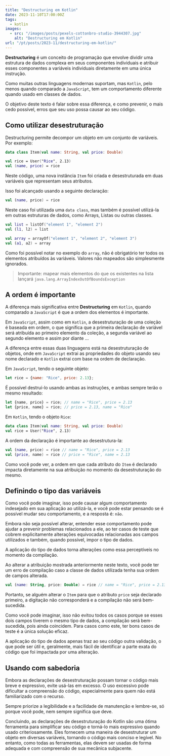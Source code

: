 ```yaml
---
title: "Destructuring em Kotlin"
date: 2023-11-10T17:00:00Z
tags:
  - kotlin
images:
  - src: "/images/posts/pexels-cottonbro-studio-3944307.jpg"
    alt: "Destructuring em Kotlin"
url: "/pt/posts/2023-11/destructuring-em-kotlin/"
---
```


**Destructuring** é um conceito de programação que envolve dividir uma estrutura de dados complexa em seus componentes
individuais e atribuir esses componentes a variáveis individuais diretamente em uma única instrução.

Como muitas outras linguagens modernas suportam, mas `Kotlin`, pelo menos quando comparado a `JavaScript`, tem um
comportamento diferente quando usado em classes de dados.

O objetivo deste texto é falar sobre essa diferença, e como prevenir, o mais cedo possível, erros que seu uso possa
causar ao seu código.

## Como utilizar desestruturação

Destructuring permite decompor um objeto em um conjunto de variáveis. Por exemplo:

```kotlin
data class Item(val name: String, val price: Double)

val rice = User("Rice", 2.13)
val (name, price) = rice
```

Neste código, uma nova instância `Item` foi criada e desestruturada em duas variáveis que representam seus atributos.

Isso foi alcançado usando a seguinte declaração:

```kotlin
val (name, price) = rice
```

Neste caso foi utilizada uma `data class`, mas também é possível utilizá-la em outras estruturas de dados, como
Arrays, Listas ou outras classes.

```kotlin
val list = listOf("element 1", "element 2")
val (l1, l2) = list

val array = arrayOf("element 1", "element 2", "element 3")
val (a1, a2) = array
```

Como foi possível notar no exemplo do `array`, não é obrigatório ter todos os elementos atribuídos às variáveis. Valores
não mapeados são simplesmente ignorados.

> Importante: mapear mais elementos do que os existentes na lista lançará `java.lang.ArrayIndexOutOfBoundsException`

## A ordem é importante

A diferença mais significativa entre **Destructuring** em `Kotlin`, quando comparado a `JavaScript` é que a ordem dos
elementos é importante.

Em `JavaScript`, assim como em `Kotlin`, a desestruturação de uma coleção é baseada em ordem, o que significa que a
primeira declaração de variável será atribuída ao primeiro elemento da coleção, a segunda variável ao segundo elemento e
assim por diante …

A diferença entre essas duas linguagens está na desestruturação de objetos, onde em `JavaScript` extrai as propriedades
do objeto usando seu nome declarado e `Kotlin` extrai com base na ordem de declaração.

Em `JavaScript`, tendo o seguinte objeto:

```javascript
let rice = {name: "Rice", price: 2.13};
```

É possível destruí-lo usando ambas as instruções, e ambas sempre terão o mesmo resultado:

```javascript
let {name, price} = rice; // name = "Rice", price = 2.13
let {price, name} = rice; // price = 2.13, name = "Rice"
```

Em `Kotlin`, tendo o objeto `Rice`:

```kotlin
data class Item(val name: String, val price: Double)
val rice = User("Rice", 2.13)
```

A ordem da declaração é importante ao desestrutura-la:

```kotlin
val (name, price) = rice // name = "Rice", price = 2.13
val (price, name) = rice // price = "Rice", name = 2.13
```

Como você pode ver, a ordem em que cada atributo do `Item` é declarado impacta diretamente na sua atribuição no momento
da desestruturação do mesmo.

## Definindo o tipo das variáveis

Como você pode imaginar, isso pode causar algum comportamento indesejado em sua aplicação ao utilizá-la, e você pode
estar pensando se é possível mudar seu comportamento, e a resposta é: `não`.

Embora não seja possível alterar, entender esse comportamento pode ajudar a prevenir problemas relacionados a ele, ao
ter casos de teste que cobrem explicitamente alterações equivocadas relacionadas aos campos utilizados e também, quando
possível, impor o tipo de dados.

A aplicação do tipo de dados torna alterações como essa perceptíveis no momento da compilação.

Ao alterar a atribuição mostrada anteriormente neste texto, você pode ter um erro de compilação caso a classe de dados
utilizada tenha sua ordem de campos alterada.

```kotlin
val (name: String, price: Double) = rice // name = "Rice", price = 2.13
```

Portanto, se alguém alterar o `Item` para que o atributo `price` seja declarado primeiro, a digitação não corresponderá
e a compilação não será bem-sucedida.

Como você pode imaginar, isso não evitou todos os casos porque se esses dois campos tiverem o mesmo tipo de dados, a
compilação será bem-sucedida, pois ainda coincidem. Para casos como este, ter bons casos de teste é a única solução
eficaz.

A aplicação do tipo de dados apenas traz ao seu código outra validação, o que pode ser útil e, geralmente, mais fácil de
identificar a parte exata do código que foi impactada por uma alteração.

## Usando com sabedoria

Embora as declarações de desestruturação possam tornar o código mais breve e expressivo, evite usá-las em excesso. O uso
excessivo pode dificultar a compreensão do código, especialmente para quem não está familiarizado com o recurso.

Sempre priorize a legibilidade e a facilidade de manutenção e lembre-se, só porque você pode, nem sempre significa que
deve.

Concluindo, as declarações de desestruturação do Kotlin são uma ótima ferramenta para simplificar seu código e torná-lo
mais expressivo quando usado criteriosamente. Eles fornecem uma maneira de desestruturar um objeto em diversas
variáveis, tornando o código mais conciso e legível. No entanto, como todas as ferramentas, elas devem ser usadas de
forma adequada e com compreensão de sua mecânica subjacente.
